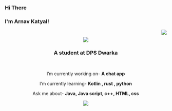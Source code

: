 ### Hi There 
### I'm Arnav Katyal!
<img align="right" src="https://visitor-badge.laobi.icu/badge?page_id=KATYAL07.KATYAL07" />

<h1 align="center">
  <a href="https://git.io/typing.svg"> 
    <img src="https://readme-typing-svg.herokuapp.com/? 
font=righteous&size=35&center=true&vcenter=true&width=500&height=70&duration=4000&lines=Hi+There!;I'm+Arnav+Katyal!;" />
  </a>
</h1>

<h3 align="center">A student at DPS Dwarka </h3>

<br/> 

<div align="center">

I’m currently working on- **A chat app**

 I’m currently learning- **Kotlin , rust , python**

  Ask me about- **Java, Java script, c++, HTML, css**

  </div> 

  <div align="center">
  <a href="Mail to:katyalarnav1@gmail.com">
    <img src="https://img.shields.io/badge/gmail-333333?style=for-the-badge&logo=gmail&logocolor=red" target="blank"/>
  </a>
  





